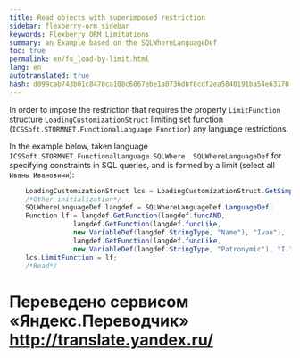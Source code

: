 ```yaml
--- 
title: Read objects with superimposed restriction 
sidebar: flexberry-orm_sidebar 
keywords: Flexberry ORM Limitations 
summary: an Example based on the SQLWhereLanguageDef 
toc: true 
permalink: en/fo_load-by-limit.html 
lang: en 
autotranslated: true 
hash: d099cab743b01c8470ca108c6067ebe1a0736dbf8cdf2ea5840191ba54e63170 
--- 
```


In order to impose the restriction that requires the property `LimitFunction` structure `LoadingCustomizationStruct` limiting set function (`ICSSoft.STORMNET.FunctionalLanguage.Function`) any language restrictions. 

In the example below, taken language `ICSSoft.STORMNET.FunctionalLanguage.SQLWhere. SQLWhereLanguageDef` for specifying constraints in SQL queries, and is formed by a limit (select all `Иваны Ивановичи`): 

```csharp
	LoadingCustomizationStruct lcs = LoadingCustomizationStruct.GetSimpleStruct(typeof(Автор), Автор.Views.Главное);				
	/*Other initialization*/
	SQLWhereLanguageDef langdef = SQLWhereLanguageDef.LanguageDef;
	Function lf = langdef.GetFunction(langdef.funcAND,
				langdef.GetFunction(langdef.funcLike, 
				new VariableDef(langdef.StringType, "Name"), "Ivan"),
				langdef.GetFunction(langdef.funcLike, 
				new VariableDef(langdef.StringType, "Patronymic"), "I."));		
    lcs.LimitFunction = lf;
	/*Read*/
``` 



 # Переведено сервисом «Яндекс.Переводчик» http://translate.yandex.ru/